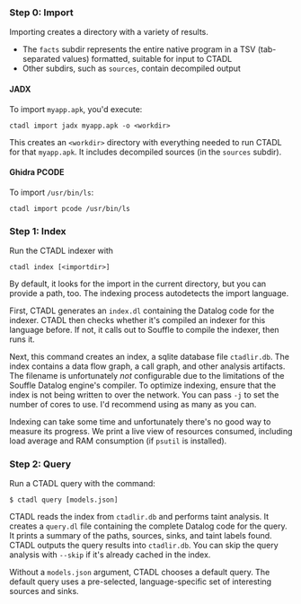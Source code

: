 <a name="import_section"></a>
### Step 0: Import

Importing creates a directory with a variety of results.

- The `facts` subdir represents the entire native program in a TSV (tab-separated values) formatted, suitable for input to CTADL
- Other subdirs, such as `sources`, contain decompiled output

#### JADX

To import `myapp.apk`, you'd execute:

```
ctadl import jadx myapp.apk -o <workdir>
```

This creates an `<workdir>` directory with everything needed to run CTADL for that `myapp.apk`.
It includes decompiled sources (in the `sources` subdir).

#### Ghidra PCODE

To import `/usr/bin/ls`:

```
ctadl import pcode /usr/bin/ls
```

<a name="index_section"></a>
### Step 1: Index

Run the CTADL indexer with

```
ctadl index [<importdir>]
```

By default, it looks for the import in the current directory, but you can provide a path, too.
The indexing process autodetects the import language.

First, CTADL generates an `index.dl` containing the Datalog code for the indexer.
CTADL then checks whether it's compiled an indexer for this language before.
If not, it calls out to Souffle to compile the indexer, then runs it.

Next, this command creates an index, a sqlite database file `ctadlir.db`.
The index contains a data flow graph, a call graph, and other analysis artifacts.
The filename is unfortunately *not* configurable due to the limitations of the Souffle Datalog engine's compiler. To optimize indexing, ensure that the index is not being
written to over the network.
You can pass `-j` to set the number of cores to use.
I'd recommend using as many as you can.

Indexing can take some time and unfortunately there's no good way to measure its progress.
We print a live view of resources consumed, including load average and RAM consumption (if `psutil` is installed).

<a name="query_section"></a>
### Step 2: Query

Run a CTADL query with the command:

```
$ ctadl query [models.json]
```

CTADL reads the index from `ctadlir.db` and performs taint analysis.
It creates a `query.dl` file containing the complete Datalog code for the query.
It prints a summary of the paths, sources, sinks, and taint labels found.
CTADL outputs the query results into `ctadlir.db`.
You can skip the query analysis with `--skip` if it's already cached in the index.

Without a `models.json` argument, CTADL chooses a default query.
The default query uses a pre-selected, language-specific set of interesting sources and sinks.
